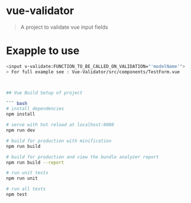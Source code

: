 # vue-validator
> A project to validate vue input fields
 # Exapple to use
 ``` bash
 <input v-validate:FUNCTION_TO_BE_CALLED_ON_VALIDATION="'modelName'">
 > For full example see : Vue-Validator/src/components/TestForm.vue



## Vue Build Setup of project

``` bash
# install dependencies
npm install

# serve with hot reload at localhost:8080
npm run dev

# build for production with minification
npm run build

# build for production and view the bundle analyzer report
npm run build --report

# run unit tests
npm run unit

# run all tests
npm test
```

